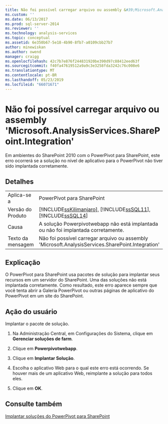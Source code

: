 ```yaml
---
title: Não foi possível carregar arquivo ou assembly &#39;Microsoft.AnalysisServices.SharePoint.Integration&#39; | Microsoft Docs
ms.custom: ''
ms.date: 06/13/2017
ms.prod: sql-server-2014
ms.reviewer: ''
ms.technology: analysis-services
ms.topic: conceptual
ms.assetid: 6e350b67-5e18-4b90-8fb7-a0109cbb27b7
author: minewiskan
ms.author: owend
manager: craigg
ms.openlocfilehash: 42c7b7e876f244831920be390d97c88412eed63f
ms.sourcegitcommit: f40fa47619512a9a9c3e3258fda3242c76c008e6
ms.translationtype: MT
ms.contentlocale: pt-BR
ms.lasthandoff: 05/23/2019
ms.locfileid: "66071671"
---
```

# <a name="could-not-load-file-or-assembly-39microsoftanalysisservicessharepointintegration39"></a>Não foi possível carregar arquivo ou assembly &#39;Microsoft.AnalysisServices.SharePoint.Integration&#39;
  Em ambientes do SharePoint 2010 com o PowerPivot para SharePoint, este erro ocorrerá se a solução no nível de aplicativo para o PowerPivot não tiver sido implantada corretamente.  
  
## <a name="details"></a>Detalhes  
  
|||  
|-|-|  
|Aplica-se a|PowerPivot para SharePoint|  
|Versão do Produto|[!INCLUDE[ssKilimanjaro](../../includes/sskilimanjaro-md.md)], [!INCLUDE[ssSQL11](../../includes/sssql11-md.md)], [!INCLUDE[ssSQL14](../../includes/sssql14-md.md)]|  
|Causa|A solução Powerpivotwebapp não está implantada ou não foi implantada corretamente.|  
|Texto da mensagem|Não foi possível carregar arquivo ou assembly 'Microsoft.AnalysisServices.SharePoint.Integration'|  
  
## <a name="explanation"></a>Explicação  
 O PowerPivot para SharePoint usa pacotes de solução para implantar seus recursos em um servidor do SharePoint. Uma das soluções não está implantada corretamente. Como resultado, este erro aparece sempre que você tenta abrir a Galeria PowerPivot ou outras páginas de aplicativo do PowerPivot em um site do SharePoint.  
  
## <a name="user-action"></a>Ação do usuário  
 Implantar o pacote de solução.  
  
1.  Na Administração Central, em Configurações do Sistema, clique em **Gerenciar soluções de farm**.  
  
2.  Clique em **Powerpivotwebapp**.  
  
3.  Clique em **Implantar Solução**.  
  
4.  Escolha o aplicativo Web para o qual este erro está ocorrendo. Se houver mais de um aplicativo Web, reimplante a solução para todos eles.  
  
5.  Clique em **OK**.  
  
## <a name="see-also"></a>Consulte também  
 [Implantar soluções do PowerPivot para SharePoint](deploy-power-pivot-solutions-to-sharepoint.md)  
  
  
